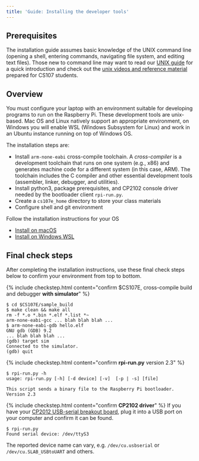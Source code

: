 ```yaml
---
title: 'Guide: Installing the developer tools'
---
```


## Prerequisites
The installation guide assumes basic knowledge of the UNIX command line (opening a shell, entering commands, navigating file system, and editing text files). Those new to command line may want to read our [UNIX guide](/guides/unix) for a quick introduction and check out the [unix videos and reference material](https://web.stanford.edu/class/archive/cs/cs107/cs107.1186/unixref/)
prepared for CS107 students.

## Overview
You must configure your laptop with an environment suitable for developing programs to run on the Raspberry Pi. These development tools are unix-based. Mac OS and Linux natively support an appropriate environment, on Windows you will enable WSL (Windows Subsystem for Linux) and work in an Ubuntu instance running on top of Windows OS.

<A name="installchecklist"></A>
The installation steps are:

- Install `arm-none-eabi` cross-compile toolchain.
    A _cross-compiler_ is a development toolchain that runs on one system (e.g., x86) and generates machine code for a different system (in this case, ARM). The toolchain includes the C compiler and other essential development tools (assembler, linker, debugger, and utilities).  
- Install python3, package prerequisites, and CP2102 console driver needed by the bootloader client `rpi-run.py`.
- Create a `cs107e_home` directory to store your class materials
- Configure shell and git environment

Follow the installation instructions for your OS
+ [Install on macOS](../install/mac)
+ [Install on Windows WSL](../install/wsl)

## Final check steps
After completing the installation instructions, use these final check steps below to confirm your environment from top to bottom.

{% include checkstep.html content="confirm $CS107E, cross-compile build and debugger __with simulator__" %}
```console?prompt=(gdb),$
$ cd $CS107E/sample_build
$ make clean && make all
rm -f *.o *.bin *.elf *.list *~
arm-none-eabi-gcc ... blah blah blah ...
$ arm-none-eabi-gdb hello.elf
GNU gdb (GDB) 9.2
... blah blah blah ...
(gdb) target sim
Connected to the simulator.
(gdb) quit
```

{% include checkstep.html content="confirm __rpi-run.py__ version 2.3" %}
```console
$ rpi-run.py -h
usage: rpi-run.py [-h] [-d device] [-v]  [-p | -s] [file]

This script sends a binary file to the Raspberry Pi bootloader. Version 2.3
```

{% include checkstep.html content="confirm __CP2102 driver__" %}
If you have your [CP2012 USB-serial breakout board](/guides/bom), plug it into a USB port on your computer and confirm it can be found. 
```console
$ rpi-run.py
Found serial device: /dev/ttyS3
```
The reported device name can vary, e.g. `/dev/cu.usbserial` or `/dev/cu.SLAB_USBtoUART` and others.
